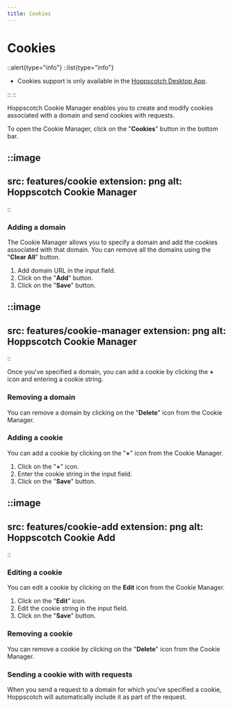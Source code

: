 ```yaml
---
title: Cookies
---
```


# Cookies

::alert{type="info"}
::list{type="info"}

- Cookies support is only available in the [Hoppscotch Desktop App](/documentation/clients/desktop).

::
::

Hoppscotch Cookie Manager enables you to create and modify cookies associated with a domain and send cookies with requests.

To open the Cookie Manager, click on the "**Cookies**" button in the bottom bar.

::image
---
src: features/cookie
extension: png
alt: Hoppscotch Cookie Manager
---
::

### Adding a domain

The Cookie Manager allows you to specify a domain and add the cookies associated with that domain. You can remove all the domains using the "**Clear All**" button.

1. Add domain URL in the input field.
2. Click on the "**Add**" button.
3. Click on the "**Save**" button.

::image
---
src: features/cookie-manager
extension: png
alt: Hoppscotch Cookie Manager
---
::

Once you've specified a domain, you can add a cookie by clicking the **+** icon and entering a cookie string.

### Removing a domain

You can remove a domain by clicking on the "**Delete**" icon from the Cookie Manager.

### Adding a cookie

You can add a cookie by clicking on the "**+**" icon from the Cookie Manager.

1. Click on the "**+**" icon.
2. Enter the cookie string in the input field.
3. Click on the "**Save**" button.

::image
---
src: features/cookie-add
extension: png
alt: Hoppscotch Cookie Add
---
::

### Editing a cookie

You can edit a cookie by clicking on the **Edit** icon from the Cookie Manager.

1. Click on the "**Edit**" icon.
2. Edit the cookie string in the input field.
3. Click on the "**Save**" button.

### Removing a cookie

You can remove a cookie by clicking on the "**Delete**" icon from the Cookie Manager.

### Sending a cookie with with requests

When you send a request to a domain for which you've specified a cookie, Hoppscotch will automatically include it as part of the request.
